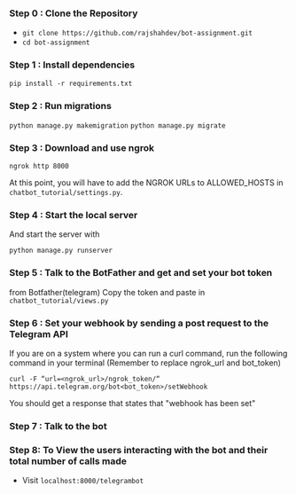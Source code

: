 ### Step 0 : Clone the Repository

- `git clone https://github.com/rajshahdev/bot-assignment.git`
- `cd bot-assignment`

### Step 1 : Install dependencies

`pip install -r requirements.txt`

### Step 2 : Run migrations

`python manage.py makemigration`
`python manage.py migrate`

### Step 3 : Download and use ngrok

`ngrok http 8000`

At this point, you will have to add the NGROK URLs to ALLOWED_HOSTS in `chatbot_tutorial/settings.py`.

### Step 4 : Start the local server

And start the server with

`python manage.py runserver`

### Step 5 : Talk to the BotFather and get and set your bot token

from Botfather(telegram) Copy the token and paste in `chatbot_tutorial/views.py`

### Step 6 : Set your webhook by sending a post request to the Telegram API

If you are on a system where you can run a curl command, run the following command in your terminal (Remember to replace ngrok_url and bot_token)

`curl -F “url=<ngrok_url>/ngrok_token/“ https://api.telegram.org/bot<bot_token>/setWebhook`

You should get a response that states that "webhook has been set"

### Step 7 : Talk to the bot

### Step 8: To View the users interacting with the bot and their total number of calls made
- Visit `localhost:8000/telegrambot`
